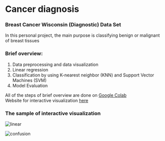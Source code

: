 # Cancer diagnosis  
### Breast Cancer Wisconsin (Diagnostic) Data Set <br>
In this personal project, the main purpose is classifying benign or malignant of breast tissues 
### Brief overview: 
1. Data preprocessing and data visualization
2. Linear regression  
3. Classification by using K-nearest neighbor (KNN) and Support Vector Machines (SVM) 
4. Model Evaluation 

All of the steps of brief overview are done on <a href="https://github.com/vy-phung/Cancer-diagnosis/blob/master/Breast_Cancer_Wisconsin_(Diagnostic)_Data_Set.ipynb">Google Colab</a> <br>
Website for interactive visualization <a href="https://cancer-plotly.herokuapp.com/">here</a> <br>
### The sample of interactive visualization 
![linear](https://user-images.githubusercontent.com/62100081/151131291-1267d84d-2319-41c5-adb3-7c661940b898.png) <br>

![confusion](https://user-images.githubusercontent.com/62100081/151131127-c3218f59-4893-4bd0-a4c5-1efbd6051b92.png) 




